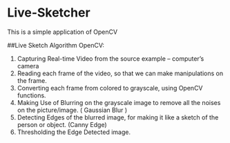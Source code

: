 # Live-Sketcher
This is a simple application of OpenCV

##Live Sketch Algorithm OpenCV:

1. Capturing Real-time Video from the source example – computer’s camera
2. Reading each frame of the video, so that we can make manipulations on the frame.
3. Converting each frame from colored to grayscale, using OpenCV functions.
4. Making Use of Blurring on the grayscale image to remove all the noises on the picture/image. ( Gaussian Blur )
5. Detecting Edges of the blurred image, for making it like a sketch of the person or object. (Canny Edge)
6. Thresholding the Edge Detected image.

